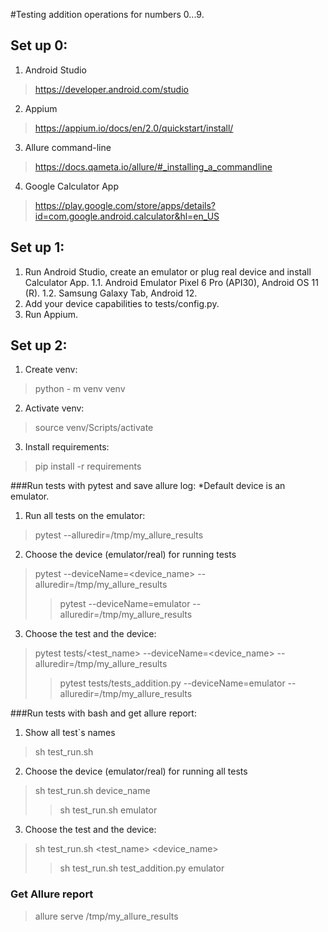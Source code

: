 #Testing addition operations for numbers 0...9.

## Set up 0:
1. Android Studio
> https://developer.android.com/studio
2. Appium
> https://appium.io/docs/en/2.0/quickstart/install/
3. Allure command-line 
> https://docs.qameta.io/allure/#_installing_a_commandline
4. Google Calculator App
> https://play.google.com/store/apps/details?id=com.google.android.calculator&hl=en_US

## Set up 1:
1. Run Android Studio, create an emulator or plug real device and install Calculator App.
   1.1. Android Emulator Pixel 6 Pro (API30), Android OS 11 (R).
   1.2. Samsung Galaxy Tab, Android 12.
2. Add your device capabilities to tests/config.py.
3. Run Appium.

## Set up 2:
1. Create venv:
> python - m venv venv
2. Activate venv:
> source venv/Scripts/activate
3. Install requirements:
> pip install -r requirements

###Run tests with pytest and save allure log:
*Default device is an emulator.
1. Run all tests on the emulator:
> pytest  --alluredir=/tmp/my_allure_results
2. Choose the device (emulator/real) for running tests
> pytest --deviceName=<device_name> --alluredir=/tmp/my_allure_results
>>pytest --deviceName=emulator --alluredir=/tmp/my_allure_results
3. Choose the test and the device:
> pytest tests/<test_name> --deviceName=<device_name> --alluredir=/tmp/my_allure_results
>>pytest tests/tests_addition.py --deviceName=emulator --alluredir=/tmp/my_allure_results

###Run tests with bash and get allure report:
1. Show all test`s names
>sh test_run.sh 
2. Choose the device (emulator/real) for running all tests
>sh test_run.sh device_name
>>sh test_run.sh emulator
3. Choose the test and the device:
>sh test_run.sh <test_name> <device_name>
>>sh test_run.sh test_addition.py emulator

### Get Allure report
>allure serve /tmp/my_allure_results